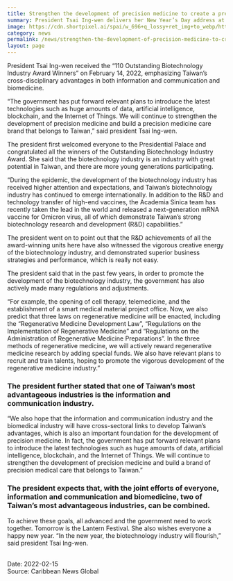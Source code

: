 ```yaml
---
title: Strengthen the development of precision medicine to create a precision medicine care brand belonging to Taiwan
summary: President Tsai Ing-wen delivers her New Year’s Day address at the Presidential Office in Taipei City.
image: https://cdn.shortpixel.ai/spai/w_696+q_lossy+ret_img+to_webp/https://www.caribbeannewsglobal.com/wp-content/uploads/2022/02/110-biotech_taiwan.jpg
category: news
permalink: /news/strengthen-the-development-of-precision-medicine-to-create-a-precision-medicine-care-brand-belonging-to-taiwan/
layout: page
---
```


President Tsai Ing-wen received the “110 Outstanding Biotechnology Industry Award Winners” on February 14, 2022, emphasizing Taiwan’s cross-disciplinary advantages in both information and communication and biomedicine.

“The government has put forward relevant plans to introduce the latest technologies such as huge amounts of data, artificial intelligence, blockchain, and the Internet of Things. We will continue to strengthen the development of precision medicine and build a precision medicine care brand that belongs to Taiwan,” said president Tsai Ing-wen.

The president first welcomed everyone to the Presidential Palace and congratulated all the winners of the Outstanding Biotechnology Industry Award. She said that the biotechnology industry is an industry with great potential in Taiwan, and there are more young generations participating. 

“During the epidemic, the development of the biotechnology industry has received higher attention and expectations, and Taiwan’s biotechnology industry has continued to emerge internationally. In addition to the R&D and technology transfer of high-end vaccines, the Academia Sinica team has recently taken the lead in the world and released a next-generation mRNA vaccine for Omicron virus, all of which demonstrate Taiwan’s strong biotechnology research and development (R&D) capabilities.”

The president went on to point out that the R&D achievements of all the award-winning units here have also witnessed the vigorous creative energy of the biotechnology industry, and demonstrated superior business strategies and performance, which is really not easy.

The president said that in the past few years, in order to promote the development of the biotechnology industry, the government has also actively made many regulations and adjustments.

“For example, the opening of cell therapy, telemedicine, and the establishment of a smart medical material project office. Now, we also predict that three laws on regenerative medicine will be enacted, including the “Regenerative Medicine Development Law”, “Regulations on the Implementation of Regenerative Medicine” and “Regulations on the Administration of Regenerative Medicine Preparations”. In the three methods of regenerative medicine, we will actively reward regenerative medicine research by adding special funds. We also have relevant plans to recruit and train talents, hoping to promote the vigorous development of the regenerative medicine industry.”

### The president further stated that one of Taiwan’s most advantageous industries is the information and communication industry.

“We also hope that the information and communication industry and the biomedical industry will have cross-sectoral links to develop Taiwan’s advantages, which is also an important foundation for the development of precision medicine. In fact, the government has put forward relevant plans to introduce the latest technologies such as huge amounts of data, artificial intelligence, blockchain, and the Internet of Things. We will continue to strengthen the development of precision medicine and build a brand of precision medical care that belongs to Taiwan.”

### The president expects that, with the joint efforts of everyone, information and communication and biomedicine, two of Taiwan’s most advantageous industries, can be combined.

To achieve these goals, all advanced and the government need to work together. Tomorrow is the Lantern Festival. She also wishes everyone a happy new year. “In the new year, the biotechnology industry will flourish,” said president Tsai Ing-wen.

<br/>
Date: 2022-02-15
<br/>
Source: Caribbean News Global
